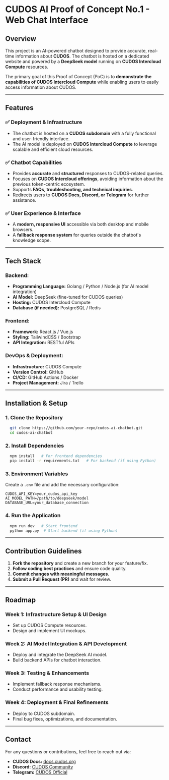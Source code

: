 # CUDOS AI Proof of Concept No.1 - Web Chat Interface

## Overview
This project is an AI-powered chatbot designed to provide accurate, real-time information about **CUDOS**. The chatbot is hosted on a dedicated website and powered by a **DeepSeek model** running on **CUDOS Intercloud Compute** resources.

The primary goal of this Proof of Concept (PoC) is to **demonstrate the capabilities of CUDOS Intercloud Compute** while enabling users to easily access information about CUDOS.

---

## Features
### ✅ Deployment & Infrastructure
- The chatbot is hosted on a **CUDOS subdomain** with a fully functional and user-friendly interface.
- The AI model is deployed on **CUDOS Intercloud Compute** to leverage scalable and efficient cloud resources.

### ✅ Chatbot Capabilities
- Provides **accurate** and **structured** responses to CUDOS-related queries.
- Focuses on **CUDOS Intercloud offerings**, avoiding information about the previous token-centric ecosystem.
- Supports **FAQs, troubleshooting, and technical inquiries**.
- Redirects users to **CUDOS Docs, Discord, or Telegram** for further assistance.

### ✅ User Experience & Interface
- A **modern, responsive UI** accessible via both desktop and mobile browsers.
- A **fallback response system** for queries outside the chatbot's knowledge scope.

---

## Tech Stack
### Backend:
- **Programming Language:** Golang / Python / Node.js (for AI model integration)
- **AI Model:** DeepSeek (fine-tuned for CUDOS queries)
- **Hosting:** CUDOS Intercloud Compute
- **Database (if needed):** PostgreSQL / Redis

### Frontend:
- **Framework:** React.js / Vue.js
- **Styling:** TailwindCSS / Bootstrap
- **API Integration:** RESTful APIs

### DevOps & Deployment:
- **Infrastructure:** CUDOS Compute
- **Version Control:** GitHub
- **CI/CD:** GitHub Actions / Docker
- **Project Management:** Jira / Trello

---

## Installation & Setup
### 1. Clone the Repository
```bash
  git clone https://github.com/your-repo/cudos-ai-chatbot.git
  cd cudos-ai-chatbot
```

### 2. Install Dependencies
```bash
  npm install   # For frontend dependencies
  pip install -r requirements.txt   # For backend (if using Python)
```

### 3. Environment Variables
Create a `.env` file and add the necessary configuration:
```env
CUDOS_API_KEY=your_cudos_api_key
AI_MODEL_PATH=/path/to/deepseek/model
DATABASE_URL=your_database_connection
```

### 4. Run the Application
```bash
  npm run dev   # Start frontend
  python app.py  # Start backend (if using Python)
```

---

## Contribution Guidelines
1. **Fork the repository** and create a new branch for your feature/fix.
2. **Follow coding best practices** and ensure code quality.
3. **Commit changes with meaningful messages**.
4. **Submit a Pull Request (PR)** and wait for review.

---

## Roadmap
### Week 1: Infrastructure Setup & UI Design
- Set up CUDOS Compute resources.
- Design and implement UI mockups.

### Week 2: AI Model Integration & API Development
- Deploy and integrate the DeepSeek AI model.
- Build backend APIs for chatbot interaction.

### Week 3: Testing & Enhancements
- Implement fallback response mechanisms.
- Conduct performance and usability testing.

### Week 4: Deployment & Final Refinements
- Deploy to CUDOS subdomain.
- Final bug fixes, optimizations, and documentation.

---

## Contact
For any questions or contributions, feel free to reach out via:
- **CUDOS Docs:** [docs.cudos.org](https://docs.cudos.org)
- **Discord:** [CUDOS Community](https://discord.gg/cudos)
- **Telegram:** [CUDOS Official](https://t.me/cudos)
